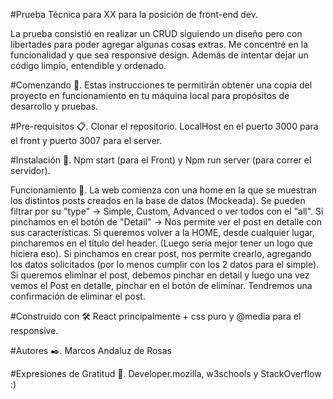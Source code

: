 
#Prueba Técnica para XX para la posición de front-end dev.

La prueba consistió en realizar un CRUD siguiendo un diseño pero con libertades para poder agregar algunas cosas extras.
Me concentré en la funcionalidad y que sea responsive design. Además de intentar dejar un código limpio, entendible y ordenado.
 


#Comenzando 🚀.
Estas instrucciones te permitirán obtener una copia del proyecto en funcionamiento en tu máquina local para propósitos de desarrollo y pruebas.


#Pre-requisitos 📋.
Clonar el repositorio. LocalHost en el puerto 3000 para el front y puerto 3007 para el server.


#Instalación 🔧.
Npm start (para el Front) y Npm run server (para correr el servidor).


Funcionamiento 🚀.
La web comienza con una home en la que se muestran los distintos posts creados en la base de datos (Mockeada).
Se pueden filtrar por su "type" -> Simple, Custom, Advanced o ver todos con el "all".
Si pinchamos en el botón de "Detail" -> Nos permite ver el post en detalle con sus características.
Si queremos volver a la HOME, desde cualquier lugar, pincharemos en el título del header. (Luego sería mejor tener un logo que hiciera eso).
Si pinchamos en crear post, nos permite crearlo, agregando los datos solicitados (por lo menos cumplir con los 2 datos para el simple).
Si queremos eliminar el post, debemos pinchar en detail y luego una vez vemos el Post en detalle, pinchar en el botón de eliminar. Tendremos una confirmación de eliminar el post.



#Construido con 🛠️
React principalmente + css puro y @media para el responsive.


#Autores ✒️.
Marcos Andaluz de Rosas 


#Expresiones de Gratitud 🎁.
Developer.mozilla, w3schools y StackOverflow :)

